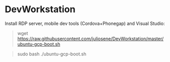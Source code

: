# DevWorkstation

Install RDP server, mobile dev tools (Cordova+Phonegap) and Visual Studio:

> wget https://raw.githubusercontent.com/juliosene/DevWorkstation/master/ubuntu-gcp-boot.sh

> sudo bash ./ubuntu-gcp-boot.sh


